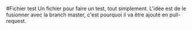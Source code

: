 #Fichier test
Un fichier pour faire un test, tout simplement. L'idée est de le fusionner avec la branch master, c'est pourquoi il va être ajouté en pull-request.
